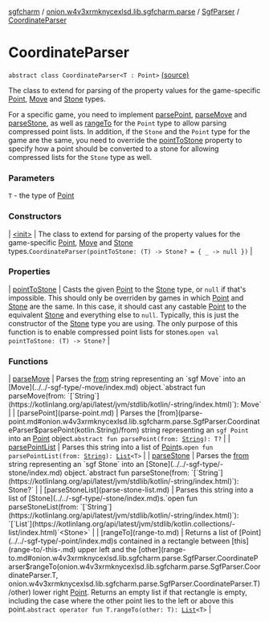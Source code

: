 [sgfcharm](../../../index.md) / [onion.w4v3xrmknycexlsd.lib.sgfcharm.parse](../../index.md) / [SgfParser](../index.md) / [CoordinateParser](./index.md)

# CoordinateParser

`abstract class CoordinateParser<T : Point>` [(source)](https://github.com/w4v3/sgfcharm/tree/master/sgfcharm/src/main/java/onion/w4v3xrmknycexlsd/lib/sgfcharm/parse/SgfParser.kt#L87)

The class to extend for parsing of the property values for the game-specific
[Point](../../-sgf-type/-point/index.md), [Move](../../-sgf-type/-move/index.md) and [Stone](../../-sgf-type/-stone/index.md) types.

For a specific game, you need to implement [parsePoint](parse-point.md), [parseMove](parse-move.md) and [parseStone](parse-stone.md), as
well as [rangeTo](range-to.md) for the `Point` type to allow parsing compressed point lists. In addition,
if the `Stone` and the `Point` type for the game are the same, you need to override the
[pointToStone](point-to-stone.md) property to specify how a point should be converted to a stone for allowing
compressed lists for the `Stone` type as well.

### Parameters

`T` - the type of [Point](../../-sgf-type/-point/index.md)

### Constructors

| [&lt;init&gt;](-init-.md) | The class to extend for parsing of the property values for the game-specific [Point](../../-sgf-type/-point/index.md), [Move](../../-sgf-type/-move/index.md) and [Stone](../../-sgf-type/-stone/index.md) types.`CoordinateParser(pointToStone: (T) -> Stone? = { _ -> null })` |

### Properties

| [pointToStone](point-to-stone.md) | Casts the given [Point](../../-sgf-type/-point/index.md) to the [Stone](../../-sgf-type/-stone/index.md) type, or `null` if that's impossible. This should only be overriden by games in which [Point](../../-sgf-type/-point/index.md) and [Stone](../../-sgf-type/-stone/index.md) are the same. In this case, it should cast any castable [Point](../../-sgf-type/-point/index.md) to the equivalent [Stone](../../-sgf-type/-stone/index.md) and everything else to `null`. Typically, this is just the constructor of the [Stone](../../-sgf-type/-stone/index.md) type you are using. The only purpose of this function is to enable compressed point lists for stones.`open val pointToStone: (T) -> Stone?` |

### Functions

| [parseMove](parse-move.md) | Parses the [from](parse-move.md#onion.w4v3xrmknycexlsd.lib.sgfcharm.parse.SgfParser.CoordinateParser$parseMove(kotlin.String)/from) string representing an `sgf Move` into an [Move](../../-sgf-type/-move/index.md) object.`abstract fun parseMove(from: `[`String`](https://kotlinlang.org/api/latest/jvm/stdlib/kotlin/-string/index.html)`): Move` |
| [parsePoint](parse-point.md) | Parses the [from](parse-point.md#onion.w4v3xrmknycexlsd.lib.sgfcharm.parse.SgfParser.CoordinateParser$parsePoint(kotlin.String)/from) string representing an `sgf Point` into an [Point](../../-sgf-type/-point/index.md) object.`abstract fun parsePoint(from: `[`String`](https://kotlinlang.org/api/latest/jvm/stdlib/kotlin/-string/index.html)`): T?` |
| [parsePointList](parse-point-list.md) | Parses this string into a list of [Point](../../-sgf-type/-point/index.md)s.`open fun parsePointList(from: `[`String`](https://kotlinlang.org/api/latest/jvm/stdlib/kotlin/-string/index.html)`): `[`List`](https://kotlinlang.org/api/latest/jvm/stdlib/kotlin.collections/-list/index.html)`<T>` |
| [parseStone](parse-stone.md) | Parses the [from](parse-stone.md#onion.w4v3xrmknycexlsd.lib.sgfcharm.parse.SgfParser.CoordinateParser$parseStone(kotlin.String)/from) string representing an `sgf Stone` into an [Stone](../../-sgf-type/-stone/index.md) object.`abstract fun parseStone(from: `[`String`](https://kotlinlang.org/api/latest/jvm/stdlib/kotlin/-string/index.html)`): Stone?` |
| [parseStoneList](parse-stone-list.md) | Parses this string into a list of [Stone](../../-sgf-type/-stone/index.md)s.`open fun parseStoneList(from: `[`String`](https://kotlinlang.org/api/latest/jvm/stdlib/kotlin/-string/index.html)`): `[`List`](https://kotlinlang.org/api/latest/jvm/stdlib/kotlin.collections/-list/index.html)`<Stone>` |
| [rangeTo](range-to.md) | Returns a list of [Point](../../-sgf-type/-point/index.md)s contained in a rectangle between [this](range-to/-this-.md) upper left and the [other](range-to.md#onion.w4v3xrmknycexlsd.lib.sgfcharm.parse.SgfParser.CoordinateParser$rangeTo(onion.w4v3xrmknycexlsd.lib.sgfcharm.parse.SgfParser.CoordinateParser.T, onion.w4v3xrmknycexlsd.lib.sgfcharm.parse.SgfParser.CoordinateParser.T)/other) lower right [Point](../../-sgf-type/-point/index.md). Returns an empty list if that rectangle is empty, including the case where the other point lies to the left or above this point.`abstract operator fun T.rangeTo(other: T): `[`List`](https://kotlinlang.org/api/latest/jvm/stdlib/kotlin.collections/-list/index.html)`<T>` |

